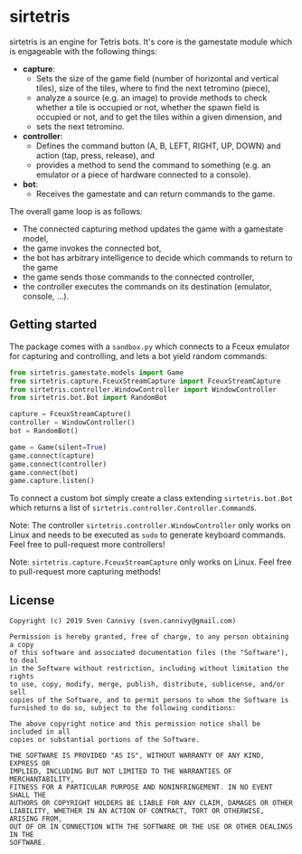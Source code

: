 # sirtetris

sirtetris is an engine for Tetris bots. It's core is the gamestate module which is engageable with the following things:

  * **capture**:
    * Sets the size of the game field (number of horizontal and vertical tiles), size of the tiles, where to find the next tetromino (piece),
    * analyze a source (e.g. an image) to provide methods to check whether a tile is occupied or not, whether the spawn field is occupied or not, and to get the tiles within a given dimension, and
    * sets the next tetromino.
  * **controller**:
    * Defines the command button (A, B, LEFT, RIGHT, UP, DOWN) and action (tap, press, release), and
    * provides a method to send the command to something (e.g. an emulator or a piece of hardware connected to a console).
  * **bot**:
    * Receives the gamestate and can return commands to the game.

The overall game loop is as follows:

 * The connected capturing method updates the game with a gamestate model,
 * the game invokes the connected bot,
 * the bot has arbitrary intelligence to decide which commands to return to the game
 * the game sends those commands to the connected controller,
 * the controller executes the commands on its destination (emulator, console, ...).

## Getting started

The package comes with a ``sandbox.py`` which connects to a Fceux emulator for capturing and controlling, and lets a bot yield random commands:

``` python
from sirtetris.gamestate.models import Game
from sirtetris.capture.FceuxStreamCapture import FceuxStreamCapture
from sirtetris.controller.WindowController import WindowController
from sirtetris.bot.Bot import RandomBot

capture = FceuxStreamCapture()
controller = WindowController()
bot = RandomBot()

game = Game(silent=True)
game.connect(capture)
game.connect(controller)
game.connect(bot)
game.capture.listen()
```

To connect a custom bot simply create a class extending ``sirtetris.bot.Bot`` which returns a list of ``sirtetris.controller.Controller.Command``s.

Note: The controller ``sirtetris.controller.WindowController`` only works on Linux and needs to be executed as ``sudo`` to generate keyboard commands. Feel free to pull-request more controllers!

Note: ``sirtetris.capture.FceuxStreamCapture`` only works on Linux. Feel free to pull-request more capturing methods!

## License
```
Copyright (c) 2019 Sven Cannivy (sven.cannivy@gmail.com)

Permission is hereby granted, free of charge, to any person obtaining a copy
of this software and associated documentation files (the "Software"), to deal
in the Software without restriction, including without limitation the rights
to use, copy, modify, merge, publish, distribute, sublicense, and/or sell
copies of the Software, and to permit persons to whom the Software is
furnished to do so, subject to the following conditions:

The above copyright notice and this permission notice shall be included in all
copies or substantial portions of the Software.

THE SOFTWARE IS PROVIDED "AS IS", WITHOUT WARRANTY OF ANY KIND, EXPRESS OR
IMPLIED, INCLUDING BUT NOT LIMITED TO THE WARRANTIES OF MERCHANTABILITY,
FITNESS FOR A PARTICULAR PURPOSE AND NONINFRINGEMENT. IN NO EVENT SHALL THE
AUTHORS OR COPYRIGHT HOLDERS BE LIABLE FOR ANY CLAIM, DAMAGES OR OTHER
LIABILITY, WHETHER IN AN ACTION OF CONTRACT, TORT OR OTHERWISE, ARISING FROM,
OUT OF OR IN CONNECTION WITH THE SOFTWARE OR THE USE OR OTHER DEALINGS IN THE
SOFTWARE.
```